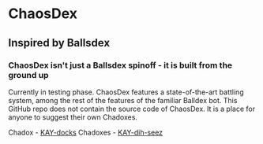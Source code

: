 # ChaosDex
## Inspired by Ballsdex

### ChaosDex isn't just a Ballsdex spinoff - it is built from the ground up
Currently in testing phase. ChaosDex features a state-of-the-art battling system, among the rest of the features of the familiar Balldex bot.
This GitHub repo does not contain the source code of ChaosDex. It is a place for anyone to suggest their own Chadoxes.

Chadox - [KAY-docks](https://ipa-reader.com/?text=%CB%88ke%C9%AA.d%C9%91ks)
Chadoxes - [KAY-dih-seez](https://ipa-reader.com/?text=%CB%88ke%C9%AA.d%C9%AA.siz)
